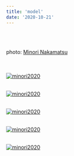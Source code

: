 ```yaml
---
title: 'model'
date: '2020-10-21'
---
```

<br>
<br>

photo: [Minori Nakamatsu](https://www.instagram.com/ironim_31/)
<br>
<br>
<br>

[![minori2020](/images/minori2020/minori2020_1.jpg)](https://www.instagram.com/pokaryosy/)
<br>
<br>

[![minori2020](/images/minori2020/minori2020_2.jpg)](https://www.instagram.com/pokaryosy/)
<br>
<br>

[![minori2020](/images/minori2020/minori2020_3.jpg)](https://www.instagram.com/pokaryosy/)
<br>
<br>

[![minori2020](/images/minori2020/minori2020_4.jpg)](https://www.instagram.com/pokaryosy/)
<br>
<br>

[![minori2020](/images/minori2020/minori2020_5.jpg)](https://www.instagram.com/pokaryosy/)
<br>
<br>




<br>
<br>
<!-- 
#h1
##h2
###h3
####h4
#####h5
######h6
- brabra is list
**bold text**
_Italic_ or *Italic*

-->